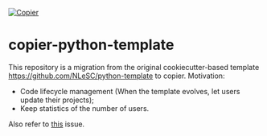 [![Copier](https://img.shields.io/endpoint?url=https://raw.githubusercontent.com/copier-org/copier/master/img/badge/badge-grayscale-inverted-border-purple.json)](https://github.com/copier-org/copier)

# copier-python-template

This repository is a migration from the original cookiecutter-based template https://github.com/NLeSC/python-template to copier.
Motivation: 
- Code lifecycle management (When the template evolves, let users update their projects);
- Keep statistics of the number of users.

Also refer to [this](https://github.com/NLeSC/python-template/issues/348) issue.

